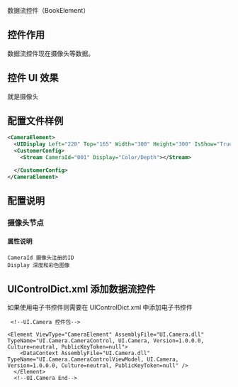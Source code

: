 数据流控件（BookElement）

## 控件作用

数据流控件现在摄像头等数据。

## 控件 UI 效果

就是摄像头

## 配置文件样例

```xml
<CameraElement>
  <UIDisplay Left="220" Top="165" Width="300" Height="300" IsShow="True" ZIndex="20" UsePercent="False" />
  <CustomerConfig>
    <Stream CameraId="001" Display="Color/Depth"></Stream>

  </CustomerConfig>
</CameraElement>

```

## 配置说明

### 摄像头节点

#### 属性说明

    CameraId 摄像头注册的ID
    Display 深度和彩色图像

## UIControlDict.xml 添加数据流控件

如果使用电子书控件则需要在 UIControlDict.xml 中添加电子书控件

```
 <!--UI.Camera 控件包-->

<Element ViewType="CameraElement" AssemblyFile="UI.Camera.dll" TypeName="UI.Camera.CameraControl, UI.Camera, Version=1.0.0.0, Culture=neutral, PublicKeyToken=null">
    <DataContext AssemblyFile="UI.Camera.dll" TypeName="UI.Camera.CameraControlViewModel, UI.Camera, Version=1.0.0.0, Culture=neutral, PublicKeyToken=null" />
  </Element>
  <!--UI.Camera End-->
```

